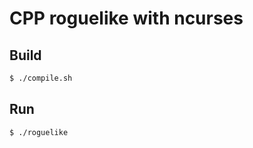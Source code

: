 # CPP roguelike with ncurses

## Build
```bash
$ ./compile.sh
```

## Run

```bash
$ ./roguelike
```
